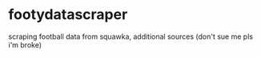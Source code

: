 # footydatascraper
scraping football data from squawka, additional sources (don't sue me pls i'm broke)
